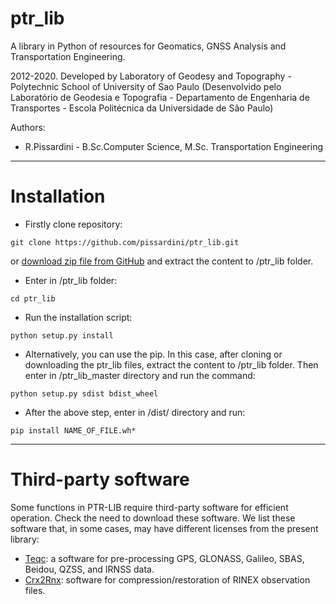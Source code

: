# ptr_lib

A library in Python of resources for Geomatics, GNSS Analysis and Transportation Engineering. 

2012-2020. Developed by Laboratory of Geodesy and Topography - Polytechnic School of University of Sao Paulo (Desenvolvido pelo Laboratório de Geodesia e Topografia - Departamento de Engenharia de Transportes - Escola Politécnica da Universidade de São Paulo) 

Authors: 
* R.Pissardini - B.Sc.Computer Science, M.Sc. Transportation Engineering
-------------

# Installation

* Firstly clone repository: 

```
git clone https://github.com/pissardini/ptr_lib.git
```

or [download zip file from GitHub](https://github.com/pissardini/ptr_lib/archive/master.zip) and extract the content to /ptr_lib folder. 

* Enter in /ptr_lib folder:

```
cd ptr_lib
```

* Run the installation script:

```
python setup.py install
```

* Alternatively, you can use the pip. In this case, after cloning or downloading the ptr_lib files, extract the content to /ptr_lib folder.
Then enter in /ptr_lib_master directory and run the command:

```
python setup.py sdist bdist_wheel
```

* After the above step, enter in /dist/ directory and run:
```
pip install NAME_OF_FILE.wh*
```

-------------

# Third-party software

Some functions in PTR-LIB require third-party software for efficient operation. Check the need to download these software. We list these software that, in some cases, may have different licenses from the present library:

* [Teqc](https://www.unavco.org/software/data-processing/teqc/teqc.html): a software for pre-processing GPS, GLONASS, Galileo, SBAS, Beidou, QZSS, and IRNSS data.
* [Crx2Rnx](https://terras.gsi.go.jp/ja/crx2rnx.html): software for compression/restoration of RINEX observation files.
